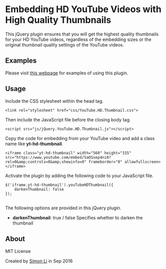 # Embedding HD YouTube Videos with High Quality Thumbnails

This jQuery plugin ensures that you will get the highest quality thumbnails for your HD YouTube videos, regardless of the embedding sizes or the original thumbnail quality settings of the YouTube videos.

## Examples

Please visit [this webpage](https://simonlidesign.github.io/YouTubeHDThumbnail/) for examples of using this plugin.

## Usage

Include the CSS stylesheet within the head tag.
```
<link rel="stylesheet" href="css/YouTube.HD.Thumbnail.css"> 
```

Then include the JavaScript file before the closing body tag.
```
<script src="js/jQuery.YouTube.HD.Thumbnail.js"></script>
```
Copy the code for embedding from your YouTube video and add a class name like **yt-hd-thumbnail**.
```
<iframe class="yt-hd-thumbnail" width="560" height="315" src="https://www.youtube.com/embed/5aOSxep4ni0?rel=0&amp;controls=0&amp;showinfo=0" frameborder="0" allowfullscreen></iframe>
```
Activate the plugin by adding the following code to your JavaScript file.
```
$('iframe.yt-hd-thumbnail').youTubeHDThumbnail({
	darkenThumbnail: false
});
```

## 

The following options are provided in this jQuery plugin.
* **darkenThumbnail**: true / false
  Specifies whether to darken the thumbnail

## About
MIT License

Created by [Simon Li](http://www.simon-li.com) in Sep 2016

